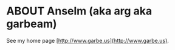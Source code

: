 ABOUT Anselm (aka arg aka garbeam)
==================================

See my home page [http://www.garbe.us](http://www.garbe.us).
